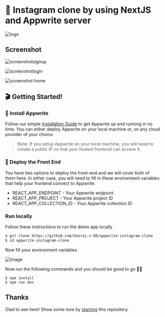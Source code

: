 # 🔖 Instagram clone by using NextJS and Appwrite server

![logo](https://user-images.githubusercontent.com/47685349/138933572-fd0d2da5-71d7-4648-8c88-063bdac6e5b9.png)

## Screenshot

![screenshotsignup](https://user-images.githubusercontent.com/52352285/137251397-19adaa5f-d910-47dd-b3f7-efd14c3c40b9.png)

![screenshotlogin](https://user-images.githubusercontent.com/52352285/137251467-cc22ac27-ddd6-4f49-81ba-1a49ee5833e2.png)

![screenshot home](https://user-images.githubusercontent.com/52352285/137251350-ee7cf45e-c21b-4513-a2a5-8cf45bcd4bd8.png)

## 🎬 Getting Started!

### 🤘 Install Appwrite 
Follow our simple [Installation Guide](https://appwrite.io/docs/installation) to get Appwrite up and running in no time. You can either deploy Appwrite on your local machine or, on any cloud provider of your choice. 

> Note: If you setup Appwrite on your local machine, you will need to create a public IP so that your hosted frontend can access it.






### 🚀 Deploy the Front End
You have two options to deploy the front-end and we will cover both of them here. In either case, you will need to fill in these environment variables that help your frontend connect to Appwrite.

* REACT_APP_ENDPOINT - Your Appwrite endpoint
* REACT_APP_PROJECT - Your Appwrite project ID
* REACT_APP_COLLECTION_ID - Your Appwrite collection ID 


### **Run locally**

Follow these instructions to run the demo app locally

```sh
$ git clone https://github.com/Sooraj-s-98/appwrite-instagram-clone
$ cd appwrite-instagram-clone
```


Now fill your environment variables

![image](https://user-images.githubusercontent.com/52352285/137251997-70e929d0-d6d9-4d6f-af90-094819b4c456.png)


Now run the following commands and you should be good to go 💪🏼

```
$ npm install
$ npm run dev
```


## Thanks

Glad to see here! Show some love by [starring](https://github.com/Sooraj-s-98/appwrite-instagram-clone/) this repository. 

